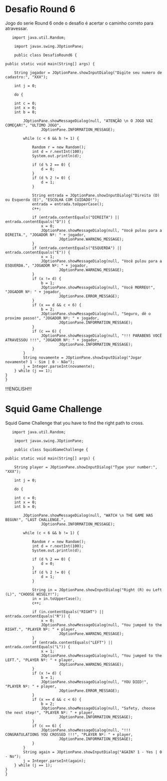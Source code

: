 # Desafio Round 6
Jogo do serie Round 6 onde o desafio é acertar o caminho correto para atravessar.


       import java.util.Random;

        import javax.swing.JOptionPane;

        public class DesafioRound6 {

	public static void main(String[] args) {

		String jogador = JOptionPane.showInputDialog("Digite seu numero de cadastro:", "XXX");
		
		int j = 0;
		
		do {
		
		int c = 0;
		int x = 0;
		int b = 0;

			JOptionPane.showMessageDialog(null, "ATENÇÃO \n O JOGO VAI COMEÇAR!", "ULTIMO JOGO",
					JOptionPane.INFORMATION_MESSAGE);

			while (c < 6 && b != 1) {

				Random r = new Random();
				int d = r.nextInt(100);
				System.out.println(d);

				if (d % 2 == 0) {
					d = 0;
				}
				if (d % 2 != 0) {
					d = 1;
				}

				String entrada = JOptionPane.showInputDialog("Direita (D) ou Esquerda (E)", "ESCOLHA COM CUIDADO!");
				entrada = entrada.toUpperCase();
				c++;

				if (entrada.contentEquals("DIREITA") || entrada.contentEquals("D")) {
					x = 0;
					JOptionPane.showMessageDialog(null, "Você pulou para a DIREITA.", "JOGADOR Nº: " + jogador,
							JOptionPane.WARNING_MESSAGE);
				}
				if (entrada.contentEquals("ESQUERDA") || entrada.contentEquals("E")) {
					x = 1;
					JOptionPane.showMessageDialog(null, "Você pulou para a ESQUERDA.", "JOGADOR Nº: " + jogador,
							JOptionPane.WARNING_MESSAGE);
				}
				if (x != d) {
					b = 1;
					JOptionPane.showMessageDialog(null, "Você MORREU!", "JOGADOR Nº: " + jogador,
							JOptionPane.ERROR_MESSAGE);
				}
				if (x == d && c < 6) {
					b = 2;
					JOptionPane.showMessageDialog(null, "Seguro, dê o proximo passo!", "JOGADOR Nº: " + jogador,
							JOptionPane.INFORMATION_MESSAGE);
				}
				if (c == 6) {
					JOptionPane.showMessageDialog(null, "!!! PARABENS VOCÊ ATRAVESSOU !!!", "JOGADOR Nº: " + jogador,
							JOptionPane.INFORMATION_MESSAGE);
				}
			}
			String novamente = JOptionPane.showInputDialog("Jogar novamente? 1 - Sim | 0 - Não");
			j = Integer.parseInt(novamente);
		} while (j == 1);
	}
    }
    
!!!ENGLISH!!!

# Squid Game Challenge
Squid Game Challenge that you have to find the right path to cross.

       import java.util.Random;

        import javax.swing.JOptionPane;

        public class SquidGameChallenge {

	public static void main(String[] args) {

		String player = JOptionPane.showInputDialog("Type your number:", "XXX");
		
		int j = 0;
		
		do {
		
		int c = 0;
		int x = 0;
		int b = 0;

			JOptionPane.showMessageDialog(null, "WATCH \n THE GAME HAS BEGUN!", "LAST CHALLENGE.",
					JOptionPane.INFORMATION_MESSAGE);

			while (c < 6 && b != 1) {

				Random r = new Random();
				int d = r.nextInt(100);
				System.out.println(d);

				if (d % 2 == 0) {
					d = 0;
				}
				if (d % 2 != 0) {
					d = 1;
				}

				String in = JOptionPane.showInputDialog("Right (R) ou Left (L)", "CHOOSE WISELY!");
				in = in.toUpperCase();
				c++;

				if (in.contentEquals("RIGHT") || entrada.contentEquals("R")) {
					x = 0;
					JOptionPane.showMessageDialog(null, "You jumped to the RIGHT.", "PLAYER Nº: " + player,
							JOptionPane.WARNING_MESSAGE);
				}
				if (entrada.contentEquals("LEFT") || entrada.contentEquals("L")) {
					x = 1;
					JOptionPane.showMessageDialog(null, "You jumped to the LEFT.", "PLAYER Nº: " + player,
							JOptionPane.WARNING_MESSAGE);
				}
				if (x != d) {
					b = 1;
					JOptionPane.showMessageDialog(null, "YOU DIED!", "PLAYER Nº: " + player,
							JOptionPane.ERROR_MESSAGE);
				}
				if (x == d && c < 6) {
					b = 2;
					JOptionPane.showMessageDialog(null, "Safety, choose the next step!", "PLAYER Nº: " + player,
							JOptionPane.INFORMATION_MESSAGE);
				}
				if (c == 6) {
					JOptionPane.showMessageDialog(null, "!!! CONGRATULATIONS YOU CROSSED !!!", "PLAYER Nº: " + player,
							JOptionPane.INFORMATION_MESSAGE);
				}
			}
			String again = JOptionPane.showInputDialog("AGAIN? 1 - Yes | 0 - No");
			j = Integer.parseInt(again);
		} while (j == 1);
	}
    }
